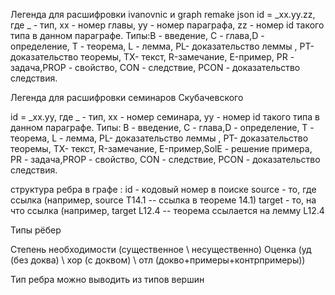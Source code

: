 Легенда для расшифровки ivanovnic и graph remake json
id = _xx.yy.zz, где _ - тип, xx - номер главы, уу - номер параграфа, zz - номер id такого типа в данном параграфе.
Типы:В - введение, С - глава,D - определение, T - теорема, L - лемма, PL- доказательство леммы , PT- доказательство теоремы, TX- текст, R-замечание, E-пример, PR - задача,PROP - свойство, CON - следствие, PCON - доказательство следствия.


Легенда для расшифровки семинаров Скубачевского

id = _xx.yy, где _ - тип, xx - номер семинара, yy - номер id такого типа в данном параграфе.
Типы: В - введение, С - глава,D - определение, T - теорема, L - лемма, PL- доказательство леммы , PT- доказательство теоремы, TX- текст, R-замечание, E-пример,SolE - решение примера, PR - задача,PROP - свойство, CON - следствие, PCON - доказательство следствия.

структура ребра в графе : 
id  - кодовый номер в поиске
source - то, где ссылка (например, source Т14.1 -- ссылка в теореме 14.1)
target - то, на что ссылка (например, target L12.4 -- теорема ссылается на лемму L12.4

Типы рёбер

Степень необходимости (существенное \ несущественно)
Оценка (уд (без доква) \ хор (с доквом) \ отл (докво+примеры+контрпримеры))

Тип ребра можно выводить из типов вершин
